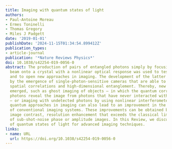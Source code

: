 ```yaml
---
title: Imaging with quantum states of light
authors:
- Paul-Antoine Moreau
- Ermes Toninelli
- Thomas Gregory
- Miles J Padgett
date: '2019-01-01'
publishDate: '2024-11-15T01:34:54.899412Z'
publication_types:
- article-journal
publication: '*Nature Reviews Physics*'
doi: 10.1038/s42254-019-0056-0
abstract: The production of pairs of entangled photons simply by focusing a laser
  beam onto a crystal with a nonlinear optical response was used to test quantum mechanics
  and to open new approaches in imaging. The development of the latter was enabled
  by the emergence of single-photon-sensitive cameras that are able to characterize
  spatial correlations and high-dimensional entanglement. Thereby, new techniques
  emerged, such as ghost imaging of objects — in which the quantum correlations between
  photons reveal the image from photons that have never interacted with the object
  — or imaging with undetected photons by using nonlinear interferometers. In addition,
  quantum approaches in imaging can also lead to an improvement in the performance
  of conventional imaging systems. These improvements can be obtained by means of
  image contrast, resolution enhancement that exceeds the classical limit and acquisition
  of sub-shot-noise phase or amplitude images. In this Review, we discuss the application
  of quantum states of light for advanced imaging techniques.
links:
- name: URL
  url: https://doi.org/10.1038/s42254-019-0056-0
---
```

